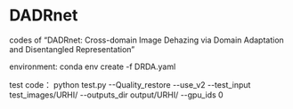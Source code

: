 # DADRnet
codes of “DADRnet: Cross-domain Image Dehazing via Domain Adaptation and Disentangled Representation”

environment: conda env create -f DRDA.yaml 

test code：
python test.py --Quality_restore --use_v2 --test_input test_images/URHI/ --outputs_dir output/URHI/ --gpu_ids 0
